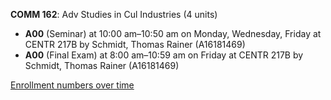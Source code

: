 **COMM 162**: Adv Studies in Cul Industries (4 units)

- **A00** (Seminar) at 10:00 am–10:50 am on Monday, Wednesday, Friday at CENTR 217B by Schmidt, Thomas Rainer (A16181469)
- **A00** (Final Exam) at 8:00 am–10:59 am on Friday at CENTR 217B by Schmidt, Thomas Rainer (A16181469)

[Enrollment numbers over time](./COMM162.tsv)
